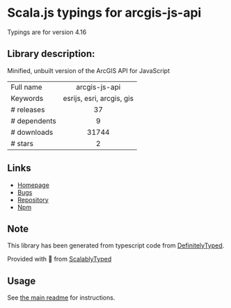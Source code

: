 
# Scala.js typings for arcgis-js-api

Typings are for version 4.16

## Library description:
Minified, unbuilt version of the ArcGIS API for JavaScript

|                    |                 |
| ------------------ | :-------------: |
| Full name          | arcgis-js-api |
| Keywords           | esrijs, esri, arcgis, gis |
| # releases         | 37 |
| # dependents       | 9 |
| # downloads        | 31744 |
| # stars            | 2 |

## Links
- [Homepage](https://developers.arcgis.com/javascript)
- [Bugs](https://github.com/Esri/arcgis-js-api/issues)
- [Repository](https://github.com/Esri/arcgis-js-api)
- [Npm](https://www.npmjs.com/package/arcgis-js-api)
    


## Note
This library has been generated from typescript code from [DefinitelyTyped](https://definitelytyped.org).

Provided with :purple_heart: from [ScalablyTyped](https://github.com/oyvindberg/ScalablyTyped)

## Usage
See [the main readme](../../readme.md) for instructions.


